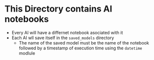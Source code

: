 # This Directory contains AI notebooks

- Every AI will have a differnet notebook asociated with it
- Each AI wll save itself in the `saved_models` directory
    - The name of the saved model must be the name of the notebook followed by a timestamp of execution time using the `datetime` modlule
